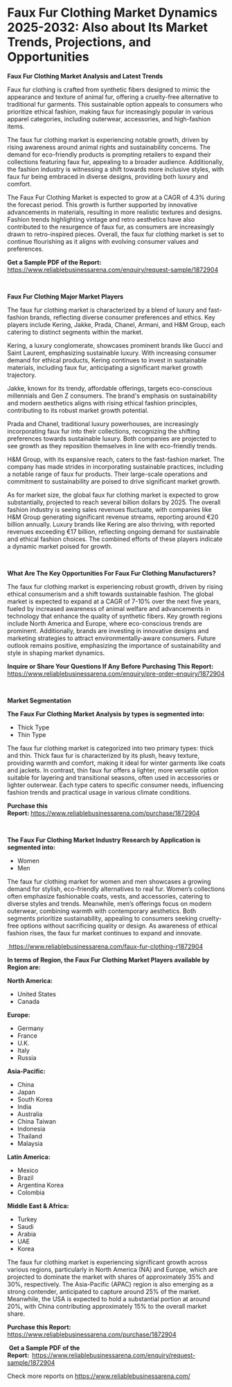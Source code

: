 <p><h1>Faux Fur Clothing Market Dynamics 2025-2032: Also about Its Market Trends, Projections, and Opportunities</h1></p><p><strong>Faux Fur Clothing Market Analysis and Latest Trends</strong></p>
<p><p>Faux fur clothing is crafted from synthetic fibers designed to mimic the appearance and texture of animal fur, offering a cruelty-free alternative to traditional fur garments. This sustainable option appeals to consumers who prioritize ethical fashion, making faux fur increasingly popular in various apparel categories, including outerwear, accessories, and high-fashion items. </p><p>The faux fur clothing market is experiencing notable growth, driven by rising awareness around animal rights and sustainability concerns. The demand for eco-friendly products is prompting retailers to expand their collections featuring faux fur, appealing to a broader audience. Additionally, the fashion industry is witnessing a shift towards more inclusive styles, with faux fur being embraced in diverse designs, providing both luxury and comfort.</p><p>The Faux Fur Clothing Market is expected to grow at a CAGR of 4.3% during the forecast period. This growth is further supported by innovative advancements in materials, resulting in more realistic textures and designs. Fashion trends highlighting vintage and retro aesthetics have also contributed to the resurgence of faux fur, as consumers are increasingly drawn to retro-inspired pieces. Overall, the faux fur clothing market is set to continue flourishing as it aligns with evolving consumer values and preferences.</p></p>
<p><strong>Get a Sample PDF of the Report:&nbsp;</strong> <a href="https://www.reliablebusinessarena.com/enquiry/request-sample/1872904?utm_campaign=2189&utm_medium=2&utm_source=Github&utm_content=ia&utm_term=04042025&utm_id=faux-fur-clothing">https://www.reliablebusinessarena.com/enquiry/request-sample/1872904</a></p>
<p>&nbsp;</p>
<p><strong>Faux Fur Clothing Major Market Players</strong></p>
<p><p>The faux fur clothing market is characterized by a blend of luxury and fast-fashion brands, reflecting diverse consumer preferences and ethics. Key players include Kering, Jakke, Prada, Chanel, Armani, and H&M Group, each catering to distinct segments within the market.</p><p>Kering, a luxury conglomerate, showcases prominent brands like Gucci and Saint Laurent, emphasizing sustainable luxury. With increasing consumer demand for ethical products, Kering continues to invest in sustainable materials, including faux fur, anticipating a significant market growth trajectory.</p><p>Jakke, known for its trendy, affordable offerings, targets eco-conscious millennials and Gen Z consumers. The brand's emphasis on sustainability and modern aesthetics aligns with rising ethical fashion principles, contributing to its robust market growth potential.</p><p>Prada and Chanel, traditional luxury powerhouses, are increasingly incorporating faux fur into their collections, recognizing the shifting preferences towards sustainable luxury. Both companies are projected to see growth as they reposition themselves in line with eco-friendly trends.</p><p>H&M Group, with its expansive reach, caters to the fast-fashion market. The company has made strides in incorporating sustainable practices, including a notable range of faux fur products. Their large-scale operations and commitment to sustainability are poised to drive significant market growth.</p><p>As for market size, the global faux fur clothing market is expected to grow substantially, projected to reach several billion dollars by 2025. The overall fashion industry is seeing sales revenues fluctuate, with companies like H&M Group generating significant revenue streams, reporting around €20 billion annually. Luxury brands like Kering are also thriving, with reported revenues exceeding €17 billion, reflecting ongoing demand for sustainable and ethical fashion choices. The combined efforts of these players indicate a dynamic market poised for growth.</p></p>
<p>&nbsp;</p>
<p><strong>What Are The Key Opportunities For Faux Fur Clothing Manufacturers?</strong></p>
<p><p>The faux fur clothing market is experiencing robust growth, driven by rising ethical consumerism and a shift towards sustainable fashion. The global market is expected to expand at a CAGR of 7-10% over the next five years, fueled by increased awareness of animal welfare and advancements in technology that enhance the quality of synthetic fibers. Key growth regions include North America and Europe, where eco-conscious trends are prominent. Additionally, brands are investing in innovative designs and marketing strategies to attract environmentally-aware consumers. Future outlook remains positive, emphasizing the importance of sustainability and style in shaping market dynamics.</p></p>
<p><strong>Inquire or Share Your Questions If Any Before Purchasing This Report:</strong> <a href="https://www.reliablebusinessarena.com/enquiry/pre-order-enquiry/1872904?utm_campaign=2189&utm_medium=2&utm_source=Github&utm_content=ia&utm_term=04042025&utm_id=faux-fur-clothing">https://www.reliablebusinessarena.com/enquiry/pre-order-enquiry/1872904</a></p>
<p>&nbsp;</p>
<p><strong>Market Segmentation</strong></p>
<p><strong>The Faux Fur Clothing Market Analysis by types is segmented into:</strong></p>
<p><ul><li>Thick Type</li><li>Thin Type</li></ul></p>
<p><p>The faux fur clothing market is categorized into two primary types: thick and thin. Thick faux fur is characterized by its plush, heavy texture, providing warmth and comfort, making it ideal for winter garments like coats and jackets. In contrast, thin faux fur offers a lighter, more versatile option suitable for layering and transitional seasons, often used in accessories or lighter outerwear. Each type caters to specific consumer needs, influencing fashion trends and practical usage in various climate conditions.</p></p>
<p><strong>Purchase this Report:&nbsp;</strong><a href="https://www.reliablebusinessarena.com/purchase/1872904?utm_campaign=2189&utm_medium=2&utm_source=Github&utm_content=ia&utm_term=04042025&utm_id=faux-fur-clothing">https://www.reliablebusinessarena.com/purchase/1872904</a></p>
<p>&nbsp;</p>
<p><strong>The Faux Fur Clothing Market Industry Research by Application is segmented into:</strong></p>
<p><ul><li>Women</li><li>Men</li></ul></p>
<p><p>The faux fur clothing market for women and men showcases a growing demand for stylish, eco-friendly alternatives to real fur. Women’s collections often emphasize fashionable coats, vests, and accessories, catering to diverse styles and trends. Meanwhile, men’s offerings focus on modern outerwear, combining warmth with contemporary aesthetics. Both segments prioritize sustainability, appealing to consumers seeking cruelty-free options without sacrificing quality or design. As awareness of ethical fashion rises, the faux fur market continues to expand and innovate.</p></p>
<p><a href="https://www.reliablebusinessarena.com/faux-fur-clothing-r1872904?utm_campaign=2189&utm_medium=2&utm_source=Github&utm_content=ia&utm_term=04042025&utm_id=faux-fur-clothing">&nbsp;https://www.reliablebusinessarena.com/faux-fur-clothing-r1872904</a></p>
<p><strong>In terms of Region, the Faux Fur Clothing Market Players available by Region are:</strong></p>
<p>
    <p> <strong> North America: </strong>
        <ul>
            <li>United States</li>
            <li>Canada</li>
        </ul>
        </p> 
    <p> <strong> Europe: </strong>
        <ul>
            <li>Germany</li>
            <li>France</li>
            <li>U.K.</li>
            <li>Italy</li>
            <li>Russia</li>
        </ul>
        </p> 
    <p> <strong> Asia-Pacific: </strong>
        <ul>
            <li>China</li>
            <li>Japan</li>
            <li>South Korea</li>
            <li>India</li>
            <li>Australia</li>
            <li>China Taiwan</li>
            <li>Indonesia</li>
            <li>Thailand</li>
            <li>Malaysia</li>
        </ul>
        </p> 
    <p> <strong> Latin America: </strong>
        <ul>
            <li>Mexico</li>
            <li>Brazil</li>
            <li>Argentina Korea</li>
            <li>Colombia</li>
        </ul>
        </p> 
    <p> <strong> Middle East & Africa: </strong>
        <ul>
            <li>Turkey</li>
            <li>Saudi</li>
            <li>Arabia</li>
            <li>UAE</li>
            <li>Korea</li>
        </ul>
    </p>
    </p>
<p><p>The faux fur clothing market is experiencing significant growth across various regions, particularly in North America (NA) and Europe, which are projected to dominate the market with shares of approximately 35% and 30%, respectively. The Asia-Pacific (APAC) region is also emerging as a strong contender, anticipated to capture around 25% of the market. Meanwhile, the USA is expected to hold a substantial portion at around 20%, with China contributing approximately 15% to the overall market share.</p></p>
<p><strong>Purchase this Report: </strong><a href="https://www.reliablebusinessarena.com/purchase/1872904?utm_campaign=2189&utm_medium=2&utm_source=Github&utm_content=ia&utm_term=04042025&utm_id=faux-fur-clothing">https://www.reliablebusinessarena.com/purchase/1872904</a></p>
<p>&nbsp;<strong>Get a Sample PDF of the Report:&nbsp;&nbsp;</strong><a href="https://www.reliablebusinessarena.com/enquiry/request-sample/1872904?utm_campaign=2189&utm_medium=2&utm_source=Github&utm_content=ia&utm_term=04042025&utm_id=faux-fur-clothing">https://www.reliablebusinessarena.com/enquiry/request-sample/1872904</a></p>
<p><strong></strong></p>
<p>Check more reports on <a href="https://www.reliablebusinessarena.com/?utm_campaign=2189&utm_medium=2&utm_source=Github&utm_content=ia&utm_term=04042025&utm_id=faux-fur-clothing">https://www.reliablebusinessarena.com/</a></p>